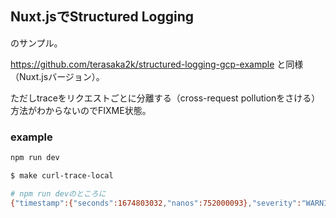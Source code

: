 ## Nuxt.jsでStructured Logging

のサンプル。

https://github.com/terasaka2k/structured-logging-gcp-example と同様（Nuxt.jsバージョン）。

ただしtraceをリクエストごとに分離する（cross-request pollutionをさける）方法がわからないのでFIXME状態。


### example
```bash
npm run dev
```

```bash
$ make curl-trace-local

# npm run devのところに
{"timestamp":{"seconds":1674803032,"nanos":752000093},"severity":"WARNING","logging.googleapis.com/insertId":".........0ANi9J7j8K2ptyThGru0RY9","logging.googleapis.com/trace":"projects/dummy-local/traces/78b2a80fd28c2715a25fcb5805fce74c/1;o=1","message":"world from server","logName":"projects/dummy-local/logs/structured-log","resource":{"type":"global"}}
```
